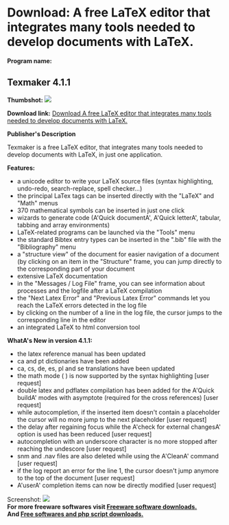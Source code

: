 # Download: A free LaTeX editor that integrates many tools needed to develop documents with LaTeX.

**Program name:**

## Texmaker 4.1.1

  
**Thumbshot:** ![](http://www.freewarefiles.com/screenshot/texmaker4_md.jpg)   
  
**Download link:** [Download A free LaTeX editor that integrates many tools needed to develop documents with LaTeX.](http://freesoftwares.boysofts.com/Texmaker_program_34136.html)  
  


**Publisher's Description**  
  


Texmaker is a free LaTeX editor, that integrates many tools needed to develop documents with LaTeX, in just one application. 

**Features:**

  * a unicode editor to write your LaTeX source files (syntax highlighting, undo-redo, search-replace, spell checker...) 
  * the principal LaTex tags can be inserted directly with the "LaTeX" and "Math" menus 
  * 370 mathematical symbols can be inserted in just one click 
  * wizards to generate code (A'Quick documentA', A'Quick letterA', tabular, tabbing and array environments) 
  * LaTeX-related programs can be launched via the "Tools" menu 
  * the standard Bibtex entry types can be inserted in the ".bib" file with the "Bibliography" menu 
  * a "structure view" of the document for easier navigation of a document (by clicking on an item in the "Structure" frame, you can jump directly to the corresponding part of your document 
  * extensive LaTeX documentation 
  * in the "Messages / Log File" frame, you can see information about processes and the logfile after a LaTeX compilation 
  * the "Next Latex Error" and "Previous Latex Error" commands let you reach the LaTeX errors detected in the log file 
  * by clicking on the number of a line in the log file, the cursor jumps to the corresponding line in the editor 
  * an integrated LaTeX to html conversion tool 

**WhatA's New in version 4.1.1:**

  * the latex reference manual has been updated 
  * ca and pt dictionaries have been added 
  * ca, cs, de, es, pl and se translations have been updated 
  * the math mode ( ) is now supported by the syntax highlighting [user request] 
  * double latex and pdflatex compilation has been added for the A'Quick buildA' modes with asymptote (required for the cross references) [user request] 
  * while autocompletion, if the inserted item doesn't contain a placeholder the cursor will no more jump to the next placeholder [user request] 
  * the delay after regaining focus while the A'check for external changesA' option is used has been reduced [user request] 
  * autocompletion with an underscore character is no more stopped after reaching the undescore [user request] 
  * snm and .nav files are also deleted while using the A'CleanA' command [user request] 
  * if the log report an error for the line 1, the cursor doesn't jump anymore to the top of the document [user request] 
  * A'userA' completion items can now be directly modified [user request] 

  
  
Screenshot: ![](http://www.freewarefiles.com/screenshot/texmaker4.jpg)   
**For more freeware softwares visit [Freeware software downloads.](http://freesoftwares.boysofts.com/)**   
**And [Free softwares and php script downloads.](http://www.boysofts.com/)**

